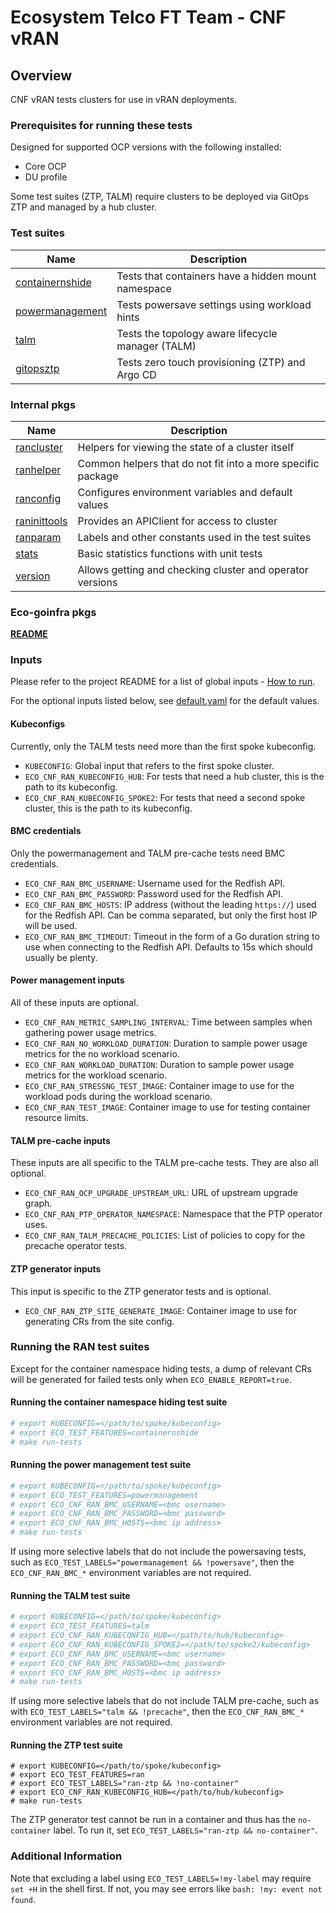 # Ecosystem Telco FT Team - CNF vRAN

## Overview

CNF vRAN tests clusters for use in vRAN deployments.

### Prerequisites for running these tests

Designed for supported OCP versions with the following installed:

* Core OCP
* DU profile

Some test suites (ZTP, TALM) require clusters to be deployed via GitOps ZTP and managed by a hub cluster.

### Test suites

| Name                                                             | Description                                         |
|------------------------------------------------------------------|-----------------------------------------------------|
| [containernshide](containernshide/containernshide_suite_test.go) | Tests that containers have a hidden mount namespace |
| [powermanagement](powermanagement/powermanagement_suite_test.go) | Tests powersave settings using workload hints       |
| [talm](talm/talm_suite_test.go)                                  | Tests the topology aware lifecycle manager (TALM)   |
| [gitopsztp](gitopsztp/ztp_suite_test.go)                         | Tests zero touch provisioning (ZTP) and Argo CD     |

### Internal pkgs

| Name                                                 | Description                                                 |
|------------------------------------------------------|-------------------------------------------------------------|
| [rancluster](internal/rancluster/rancluster.go)      | Helpers for viewing the state of a cluster itself           |
| [ranhelper](internal/ranhelper/ranhelper.go)         | Common helpers that do not fit into a more specific package |
| [ranconfig](internal/ranconfig/config.go)            | Configures environment variables and default values         |
| [raninittools](internal/raninittools/raninitools.go) | Provides an APIClient for access to cluster                 |
| [ranparam](internal/ranparam/const.go)               | Labels and other constants used in the test suites          |
| [stats](internal/stats/stats.go)                     | Basic statistics functions with unit tests                  |
| [version](internal/version/version.go)               | Allows getting and checking cluster and operator versions   |

### Eco-goinfra pkgs

[**README**](https://github.com/rh-ecosystem-edge/eco-goinfra#readme)

### Inputs

Please refer to the project README for a list of global inputs - [How to run](../../../README.md#how-to-run).

For the optional inputs listed below, see [default.yaml](internal/ranconfig/default.yaml) for the default values.

#### Kubeconfigs

Currently, only the TALM tests need more than the first spoke kubeconfig.

* `KUBECONFIG`: Global input that refers to the first spoke cluster.
* `ECO_CNF_RAN_KUBECONFIG_HUB`: For tests that need a hub cluster, this is the path to its kubeconfig.
* `ECO_CNF_RAN_KUBECONFIG_SPOKE2`: For tests that need a second spoke cluster, this is the path to its kubeconfig.

#### BMC credentials

Only the powermanagement and TALM pre-cache tests need BMC credentials.

* `ECO_CNF_RAN_BMC_USERNAME`: Username used for the Redfish API.
* `ECO_CNF_RAN_BMC_PASSWORD`: Password used for the Redfish API.
* `ECO_CNF_RAN_BMC_HOSTS`: IP address (without the leading `https://`) used for the Redfish API. Can be comma separated, but only the first host IP will be used.
* `ECO_CNF_RAN_BMC_TIMEOUT`: Timeout in the form of a Go duration string to use when connecting to the Redfish API. Defaults to 15s which should usually be plenty.

#### Power management inputs

All of these inputs are optional.

* `ECO_CNF_RAN_METRIC_SAMPLING_INTERVAL`: Time between samples when gathering power usage metrics.
* `ECO_CNF_RAN_NO_WORKLOAD_DURATION`: Duration to sample power usage metrics for the no workload scenario.
* `ECO_CNF_RAN_WORKLOAD_DURATION`: Duration to sample power usage metrics for the workload scenario.
* `ECO_CNF_RAN_STRESSNG_TEST_IMAGE`: Container image to use for the workload pods during the workload scenario.
* `ECO_CNF_RAN_TEST_IMAGE`: Container image to use for testing container resource limits.

#### TALM pre-cache inputs

These inputs are all specific to the TALM pre-cache tests. They are also all optional.

* `ECO_CNF_RAN_OCP_UPGRADE_UPSTREAM_URL`: URL of upstream upgrade graph.
* `ECO_CNF_RAN_PTP_OPERATOR_NAMESPACE`: Namespace that the PTP operator uses.
* `ECO_CNF_RAN_TALM_PRECACHE_POLICIES`: List of policies to copy for the precache operator tests.

#### ZTP generator inputs

This input is specific to the ZTP generator tests and is optional.

- `ECO_CNF_RAN_ZTP_SITE_GENERATE_IMAGE`: Container image to use for generating CRs from the site config.

### Running the RAN test suites

Except for the container namespace hiding tests, a dump of relevant CRs will be generated for failed tests only when `ECO_ENABLE_REPORT=true`.

#### Running the container namespace hiding test suite

```bash
# export KUBECONFIG=</path/to/spoke/kubeconfig>
# export ECO_TEST_FEATURES=containernshide
# make run-tests
```

#### Running the power management test suite

```bash
# export KUBECONFIG=</path/to/spoke/kubeconfig>
# export ECO_TEST_FEATURES=powermanagement
# export ECO_CNF_RAN_BMC_USERNAME=<bmc username>
# export ECO_CNF_RAN_BMC_PASSWORD=<bmc password>
# export ECO_CNF_RAN_BMC_HOSTS=<bmc ip address>
# make run-tests
```

If using more selective labels that do not include the powersaving tests, such as `ECO_TEST_LABELS="powermanagement && !powersave"`, then the `ECO_CNF_RAN_BMC_*` environment variables are not required.

#### Running the TALM test suite

```bash
# export KUBECONFIG=</path/to/spoke/kubeconfig>
# export ECO_TEST_FEATURES=talm
# export ECO_CNF_RAN_KUBECONFIG_HUB=</path/to/hub/kubeconfig>
# export ECO_CNF_RAN_KUBECONFIG_SPOKE2=</path/to/spoke2/kubeconfig>
# export ECO_CNF_RAN_BMC_USERNAME=<bmc username>
# export ECO_CNF_RAN_BMC_PASSWORD=<bmc password>
# export ECO_CNF_RAN_BMC_HOSTS=<bmc ip address>
# make run-tests
```

If using more selective labels that do not include TALM pre-cache, such as with `ECO_TEST_LABELS="talm && !precache"`, then the `ECO_CNF_RAN_BMC_*` environment variables are not required.

#### Running the ZTP test suite

```
# export KUBECONFIG=</path/to/spoke/kubeconfig>
# export ECO_TEST_FEATURES=ran
# export ECO_TEST_LABELS="ran-ztp && !no-container"
# export ECO_CNF_RAN_KUBECONFIG_HUB=</path/to/hub/kubeconfig>
# make run-tests
```

The ZTP generator test cannot be run in a container and thus has the `no-container` label. To run it, set `ECO_TEST_LABELS="ran-ztp && no-container"`.

### Additional Information

Note that excluding a label using `ECO_TEST_LABELS=!my-label` may require `set +H` in the shell first. If not, you may see errors like `bash: !my: event not found`.
